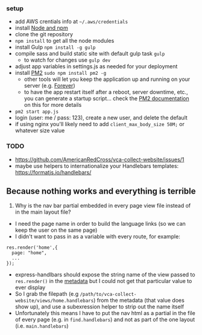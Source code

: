 ### setup
- add AWS crentials info at `~/.aws/credentials`
- install [Node and npm](http://nodejs.org/)
- clone the git repository
- `npm install` to get all the node modules
- install Gulp `npm install -g gulp`
- compile sass and build static site with default gulp task `gulp`
  - to watch for changes use `gulp dev`
- adjust app variables in settings.js as needed for your deployment
- install [PM2](https://github.com/Unitech/pm2) `sudo npm install pm2 -g`
  - other tools will let you keep the application up and running on your server (e.g. [Forever](https://github.com/foreverjs/forever))
  - to have the app restart itself after a reboot, server downtime, etc., you can generate a startup script... check the [PM2 documentation](https://github.com/Unitech/pm2#startup-script-generation) on this for more details
- `pm2 start app.js`
- login (user: me / pass: 123), create a new user, and delete the default
- if using nginx you'll likely need to add `client_max_body_size 50M;` or whatever size value

### TODO
- https://github.com/AmericanRedCross/vca-collect-website/issues/1
- maybe use helpers to internationalize your Handlebars templates: https://formatjs.io/handlebars/

## Because nothing works and everything is terrible
1. Why is the nav bar partial embedded in every page view file instead of in the main layout file?
  - I need the page name in order to build the language links (so we can keep the user on the same page)
  - I didn't want to pass in as a variable with every route, for example:
  ```
  res.render('home',{
    page: "home",
    ...
  });
  ```
  - express-handlbars should expose the string name of the view passed to `res.render()` in the [metadata](https://github.com/ericf/express-handlebars#metadata) but I could not get that particular value to ever display
  - So I grab the filepath (e.g `/path/to/vca-collect-website/views/home.handlebars`) from the  metadata (that value does show up), and use a subexression helper to strip out the name itself
  - Unfortunately this means I have to put the nav html as a partial in the file of every page (e.g. in `find.handlebars`) and not as part of the one layout (i.e. `main.handlebars`)
